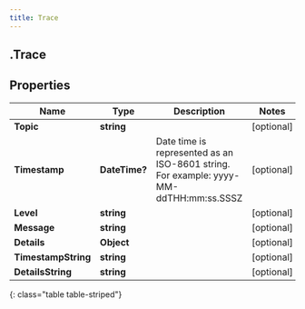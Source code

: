 ```yaml
---
title: Trace
---
```

## .Trace

## Properties

|Name | Type | Description | Notes|
|------------ | ------------- | ------------- | -------------|
| **Topic** | **string** |  | [optional] |
| **Timestamp** | **DateTime?** | Date time is represented as an ISO-8601 string. For example: yyyy-MM-ddTHH:mm:ss.SSSZ | [optional] |
| **Level** | **string** |  | [optional] |
| **Message** | **string** |  | [optional] |
| **Details** | **Object** |  | [optional] |
| **TimestampString** | **string** |  | [optional] |
| **DetailsString** | **string** |  | [optional] |
{: class="table table-striped"}



